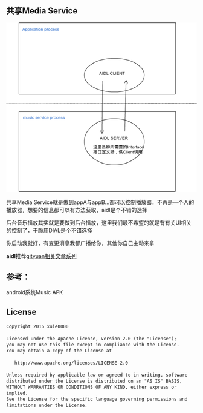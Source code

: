 共享Media Service
---

![](screenshots/musice_service_aidl.png)

共享Media Service就是做到appA与appB...都可以控制播放器，不再是一个人的播放器，想要的信息都可以有方法获取，aidl是个不错的选择

后台音乐播放其实就是要做到后台播放，这里我们最不希望的就是有有关UI相关的控制了，干脆用DIAL是个不错选择

你启动我就好，有变更消息我都广播给你，其他你自己主动来拿

**aidl**推荐[gityuan相关文章系列](http://gityuan.com/2015/11/23/binder-aidl/)

## 参考：

android系统Music APK

License
---

```
Copyright 2016 xuie0000

Licensed under the Apache License, Version 2.0 (the "License");
you may not use this file except in compliance with the License.
You may obtain a copy of the License at

   http://www.apache.org/licenses/LICENSE-2.0

Unless required by applicable law or agreed to in writing, software
distributed under the License is distributed on an "AS IS" BASIS,
WITHOUT WARRANTIES OR CONDITIONS OF ANY KIND, either express or implied.
See the License for the specific language governing permissions and
limitations under the License.
```